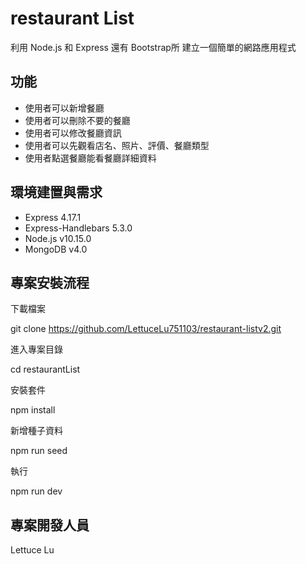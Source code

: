 # restaurant List

利用 Node.js 和 Express 還有 Bootstrap所 建立一個簡單的網路應用程式

## 功能

- 使用者可以新增餐廳
- 使用者可以刪除不要的餐廳
- 使用者可以修改餐廳資訊
- 使用者可以先觀看店名、照片、評價、餐廳類型
- 使用者點選餐廳能看餐廳詳細資料

## 環境建置與需求

- Express 4.17.1
- Express-Handlebars 5.3.0
- Node.js v10.15.0
- MongoDB v4.0 
## 專案安裝流程

下載檔案

git clone  https://github.com/LettuceLu751103/restaurant-listv2.git

進入專案目錄

cd restaurantList

安裝套件

npm install

新增種子資料 

npm run seed

執行

npm run dev

##  專案開發人員

Lettuce Lu
